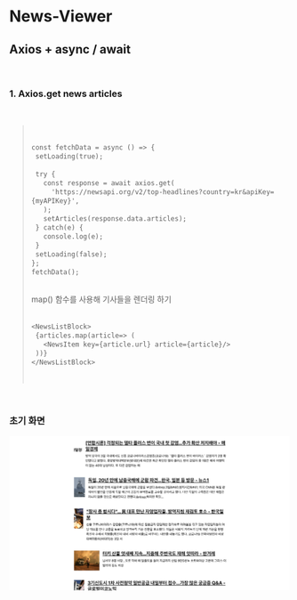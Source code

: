 # News-Viewer

## Axios + async / await

<br>

### 1. Axios.get news articles

<br>

> <br>
>
> ```
> const fetchData = async () => {
>  setLoading(true);
>
>  try {
>    const response = await axios.get(
>      'https://newsapi.org/v2/top-headlines?country=kr&apiKey={myAPIKey}',
>    );
>    setArticles(response.data.articles);
>  } catch(e) {
>    console.log(e);
>  }
>  setLoading(false);
> };
> fetchData();
> ```
>
> <br>
> map() 함수를 사용해 기사들을 렌더링 하기
> <br> <br>
>
> ```
> <NewsListBlock>
>  {articles.map(article=> (
>    <NewsItem key={article.url} article={article}/>
>  ))}
> </NewsListBlock>
> ```
>
> <br>

<br>

### 초기 화면

<img src="./src/Images/initImage.png" width="100%" height="30%" title="px(픽셀) 크기 설정" alt="RubberDuck"/>
